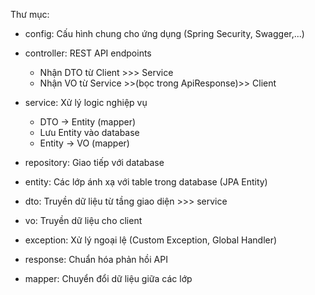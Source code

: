Thư mục:

- config: Cấu hình chung cho ứng dụng (Spring Security, Swagger,...)

- controller: REST API endpoints
  - Nhận DTO từ Client >>> Service
  - Nhận VO từ Service >>(bọc trong ApiResponse)>> Client
  
- service: Xử lý logic nghiệp vụ
  - DTO -> Entity (mapper)
  - Lưu Entity vào database
  - Entity -> VO (mapper)
  
- repository: Giao tiếp với database

- entity: Các lớp ánh xạ với table trong database (JPA Entity)

- dto: Truyền dữ liệu từ tầng giao diện >>> service

- vo: Truyền dữ liệu cho client

- exception: Xử lý ngoại lệ (Custom Exception, Global Handler)

- response: Chuẩn hóa phản hồi API

- mapper: Chuyển đổi dữ liệu giữa các lớp 
